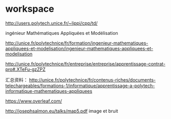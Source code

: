 # workspace

http://users.polytech.unice.fr/~lippi/cpp/td/


ingénieur Mathématiques Appliquées et Modélisation

http://unice.fr/polytechnice/fr/formation/ingenieur-mathematiques-appliquees-et-modelisation/ingenieur-mathematiques-appliquees-et-modelisation

http://unice.fr/polytechnice/fr/entreprise/entreprise/apprentissage-contrat-pro#.XTeFu-gzZPZ



汇总资料：
http://unice.fr/polytechnice/fr/contenus-riches/documents-telechargeables/formations-1/informatique/apprentissage-a-polytech-informatique-mathematiques-appliquees

https://www.overleaf.com/


http://josephsalmon.eu/talks/map5.pdf   image et bruit



